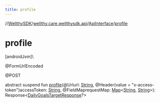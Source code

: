 ```yaml
---
title: profile
---
```

//[WellthySDK](../../../index.html)/[wellthy.care.wellthysdk.api](../index.html)/[ApiInterface](index.html)/[profile](profile.html)



# profile



[androidJvm]\




@FormUrlEncoded



@POST



abstract suspend fun [profile](profile.html)(@Urlurl: [String](https://kotlinlang.org/api/latest/jvm/stdlib/kotlin/-string/index.html), @Header(value = "x-access-token")accessToken: [String](https://kotlinlang.org/api/latest/jvm/stdlib/kotlin/-string/index.html), @FieldMaprequestMap: [Map](https://kotlinlang.org/api/latest/jvm/stdlib/kotlin.collections/-map/index.html)&lt;[String](https://kotlinlang.org/api/latest/jvm/stdlib/kotlin/-string/index.html), [String](https://kotlinlang.org/api/latest/jvm/stdlib/kotlin/-string/index.html)&gt;): Response&lt;[DailyGoalsTargetResponse](../../wellthy.care.wellthysdk.data.diary/-daily-goals-target-response/index.html)?&gt;




